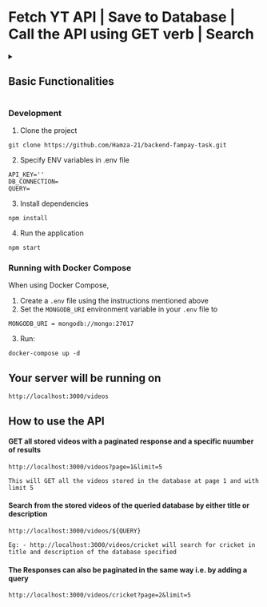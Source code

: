 # Fetch YT API | Save to Database | Call the API using GET verb | Search 

<details>
  <summary> <h2> Basic Functionalities </h2> </summary>

- Cron job that calls the YouTube API continuously in background (async) with a 10s interval for fetching the latest videos for a predefined search query and stores the data of videos in the mongoDB database with queried collections.
- A GET API which returns the stored video data in a paginated response sorted in descending order of published datetime.
- A basic search API to search the stored videos using their title and description.
</details>

### Development

1. Clone the project

`git clone https://github.com/Hamza-21/backend-fampay-task.git`

2. Specify ENV variables in .env file

```
API_KEY=''
DB_CONNECTION=
QUERY=
```

3. Install dependencies

`npm install`

4. Run the application

`npm start`

### Running with Docker Compose

When using Docker Compose, 

1. Create a `.env` file using the instructions mentioned above
2. Set the `MONGODB_URI` environment variable in your `.env` file to

```
MONGODB_URI = mongodb://mongo:27017
```
3. Run:

```
docker-compose up -d
```
## Your server will be running on 
```
http://localhost:3000/videos
```

## How to use the API

#### GET all stored videos with a paginated response and a specific nuumber of results
```
http://localhost:3000/videos?page=1&limit=5

This will GET all the videos stored in the database at page 1 and with limit 5
```

#### Search from the stored videos of the queried database by either title or description
```
http://localhost:3000/videos/${QUERY}

Eg: - http://localhost:3000/videos/cricket will search for cricket in title and description of the database specified
```

#### The Responses can also be paginated in the same way i.e. by adding a query 

```
http://localhost:3000/videos/cricket?page=2&limit=5
```
